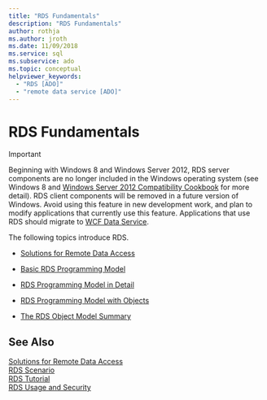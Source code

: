 ```yaml
---
title: "RDS Fundamentals"
description: "RDS Fundamentals"
author: rothja
ms.author: jroth
ms.date: 11/09/2018
ms.service: sql
ms.subservice: ado
ms.topic: conceptual
helpviewer_keywords:
  - "RDS [ADO]"
  - "remote data service [ADO]"
---
```

# RDS Fundamentals
> [!IMPORTANT]
>  Beginning with Windows 8 and Windows Server 2012, RDS server components are no longer included in the Windows operating system (see Windows 8 and [Windows Server 2012 Compatibility Cookbook](https://www.microsoft.com/download/details.aspx?id=27416) for more detail). RDS client components will be removed in a future version of Windows. Avoid using this feature in new development work, and plan to modify applications that currently use this feature. Applications that use RDS should migrate to [WCF Data Service](/dotnet/framework/wcf/).  
  
 The following topics introduce RDS.  
  
-   [Solutions for Remote Data Access](./solutions-for-remote-data-access.md)  
  
-   [Basic RDS Programming Model](./basic-rds-programming-model.md)  
  
-   [RDS Programming Model in Detail](./rds-programming-model-in-detail.md)  
  
-   [RDS Programming Model with Objects](./rds-programming-model-with-objects.md)  
  
-   [The RDS Object Model Summary](./rds-object-model-summary.md)  
  
## See Also  
 [Solutions for Remote Data Access](./solutions-for-remote-data-access.md)   
 [RDS Scenario](./rds-scenario.md)   
 [RDS Tutorial](./rds-tutorial.md)   
 [RDS Usage and Security](./rds-usage-and-security.md)